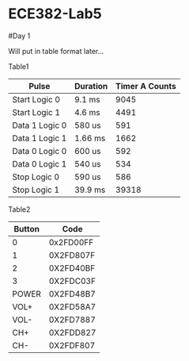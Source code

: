 ECE382-Lab5
===========

#Day 1

Will put in table format later... 

Table1

|Pulse | Duration | Timer A Counts |
|------|----------|----------------|
|Start Logic 0  |  9.1 ms |  9045 |
|Start Logic 1  |  4.6 ms |   4491 |
|Data 1 Logic 0 |   580 us |   591 |
|Data 1 Logic 1 |   1.66 ms |  1662 |
|Data 0 Logic 0 |   600 us  |  592 |
|Data 0 Logic 1 |   540 us  |  534 |
|Stop Logic 0   | 590 us  |  586 |
|Stop Logic 1   | 39.9 ms |  39318 |

Table2

| Button | Code |
|--------|------|
|0  | 0x2FD00FF |
|1  | 0X2FD807F |
|2  | 0X2FD40BF |
|3  | 0X2FDC03F |
|POWER  | 0X2FD48B7 |
|VOL+   | 0X2FD58A7 |
|VOL-   | 0X2FD7887 |
|CH+  | 0X2FDD827 |
|CH-  | 0X2FDF807 |
